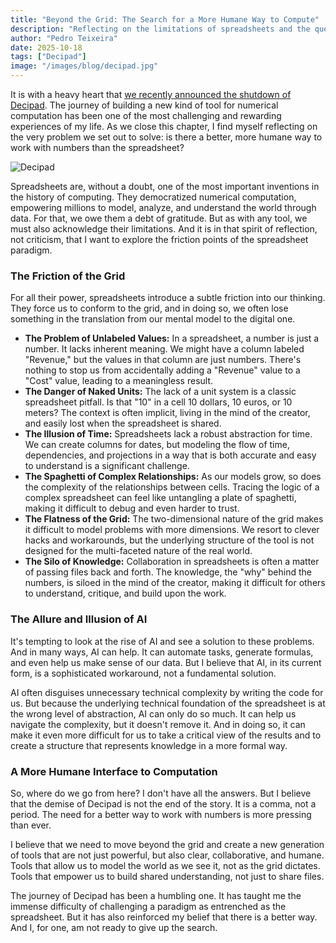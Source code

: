 ```yaml
---
title: "Beyond the Grid: The Search for a More Humane Way to Compute"
description: "Reflecting on the limitations of spreadsheets and the quest for a more intuitive, human-centered approach to working with numbers, this article explores why new tools like Decipad are needed—and what challenges remain beyond the grid."
author: "Pedro Teixeira"
date: 2025-10-18
tags: ["Decipad"]
image: "/images/blog/decipad.jpg"
---
```


It is with a heavy heart that [we recently announced the shutdown of Decipad](https://www.decipad.com/decipad-is-shutting-down). The journey of building a new kind of tool for numerical computation has been one of the most challenging and rewarding experiences of my life. As we close this chapter, I find myself reflecting on the very problem we set out to solve: is there a better, more humane way to work with numbers than the spreadsheet?

![Decipad](/images/blog/decipad.jpg)

Spreadsheets are, without a doubt, one of the most important inventions in the history of computing. They democratized numerical computation, empowering millions to model, analyze, and understand the world through data. For that, we owe them a debt of gratitude. But as with any tool, we must also acknowledge their limitations. And it is in that spirit of reflection, not criticism, that I want to explore the friction points of the spreadsheet paradigm.

### The Friction of the Grid

For all their power, spreadsheets introduce a subtle friction into our thinking. They force us to conform to the grid, and in doing so, we often lose something in the translation from our mental model to the digital one.

- **The Problem of Unlabeled Values:** In a spreadsheet, a number is just a number. It lacks inherent meaning. We might have a column labeled "Revenue," but the values in that column are just numbers. There's nothing to stop us from accidentally adding a "Revenue" value to a "Cost" value, leading to a meaningless result.
- **The Danger of Naked Units:** The lack of a unit system is a classic spreadsheet pitfall. Is that "10" in a cell 10 dollars, 10 euros, or 10 meters? The context is often implicit, living in the mind of the creator, and easily lost when the spreadsheet is shared.
- **The Illusion of Time:** Spreadsheets lack a robust abstraction for time. We can create columns for dates, but modeling the flow of time, dependencies, and projections in a way that is both accurate and easy to understand is a significant challenge.
- **The Spaghetti of Complex Relationships:** As our models grow, so does the complexity of the relationships between cells. Tracing the logic of a complex spreadsheet can feel like untangling a plate of spaghetti, making it difficult to debug and even harder to trust.
- **The Flatness of the Grid:** The two-dimensional nature of the grid makes it difficult to model problems with more dimensions. We resort to clever hacks and workarounds, but the underlying structure of the tool is not designed for the multi-faceted nature of the real world.
- **The Silo of Knowledge:** Collaboration in spreadsheets is often a matter of passing files back and forth. The knowledge, the "why" behind the numbers, is siloed in the mind of the creator, making it difficult for others to understand, critique, and build upon the work.

### The Allure and Illusion of AI

It's tempting to look at the rise of AI and see a solution to these problems. And in many ways, AI can help. It can automate tasks, generate formulas, and even help us make sense of our data. But I believe that AI, in its current form, is a sophisticated workaround, not a fundamental solution.

AI often disguises unnecessary technical complexity by writing the code for us. But because the underlying technical foundation of the spreadsheet is at the wrong level of abstraction, AI can only do so much. It can help us navigate the complexity, but it doesn't remove it. And in doing so, it can make it even more difficult for us to take a critical view of the results and to create a structure that represents knowledge in a more formal way.

### A More Humane Interface to Computation

So, where do we go from here? I don't have all the answers. But I believe that the demise of Decipad is not the end of the story. It is a comma, not a period. The need for a better way to work with numbers is more pressing than ever.

I believe that we need to move beyond the grid and create a new generation of tools that are not just powerful, but also clear, collaborative, and humane. Tools that allow us to model the world as we see it, not as the grid dictates. Tools that empower us to build shared understanding, not just to share files.

The journey of Decipad has been a humbling one. It has taught me the immense difficulty of challenging a paradigm as entrenched as the spreadsheet. But it has also reinforced my belief that there is a better way. And I, for one, am not ready to give up the search.
